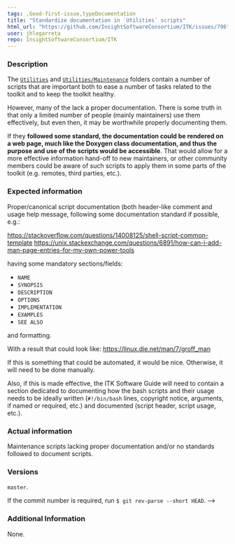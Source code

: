 ```yaml
---
tags: ,Good-first-issue,typeDocumentation
title: "Standardize documentation in `Utilities` scripts"
html_url: "https://github.com/InsightSoftwareConsortium/ITK/issues/796"
user: jhlegarreta
repo: InsightSoftwareConsortium/ITK
---
```


### Description

The [`Utilities`](https://github.com/InsightSoftwareConsortium/ITK/tree/master/Utilities) and [`Utilities/Maintenance`](https://github.com/InsightSoftwareConsortium/ITK/tree/master/Utilities/Maintenance) folders contain a number of scripts that are important both to ease a number of tasks related to the toolkit and to keep the toolkit healthy.

However, many of the lack a proper documentation. There is some truth in that only a limited number of people (mainly maintainers) use them effectively, but even then, it may be worthwhile properly documenting them.

If they **followed some standard, the documentation could be rendered on a web page, much like the Doxygen class documentation, and thus the purpose and use of the scripts would be accessible**. That would allow for a more effective information hand-off to new maintainers, or other community members could be aware of such scripts to apply them in some parts of the toolkit (e.g. remotes, third parties, etc.).

### Expected information

Proper/canonical script documentation (both header-like comment and usage help message, following some documentation standard if possible, e.g.:

https://stackoverflow.com/questions/14008125/shell-script-common-template
https://unix.stackexchange.com/questions/6891/how-can-i-add-man-page-entries-for-my-own-power-tools

having some mandatory sections/fields:

- `NAME`
- `SYNOPSIS`
- `DESCRIPTION`
- `OPTIONS`
- `IMPLEMENTATION`
- `EXAMPLES`
- `SEE ALSO`

and formatting.

With a result that could look like:
https://linux.die.net/man/7/groff_man

If this is something that could be automated, it would be nice. Otherwise, it will need to be done manually.

Also, if this is made effective, the ITK Software Guide will need to contain a section dedicated to documenting how the bash scripts and their usage needs to be ideally written (`#!/bin/bash` lines, copyright notice, arguments, if named or required, etc.) and documented (script header, script usage, etc.).

### Actual information

Maintenance scripts lacking proper documentation and/or no standards followed to document scripts.

### Versions

`master`. 

If the commit number is required, run `$ git rev-parse --short HEAD`. -->

### Additional Information

None.